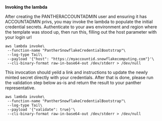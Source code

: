 **Invoking the lambda**

After creating the PANTHERACCOUNTADMIN user and ensuring it has ACCOUNTADMIN privs, you may invoke the lambda to populate the initial credential secrets.
Authenticate to your aws environment and region where the template was stood up, then run this, filling out the host parameter with your login url

```
aws lambda invoke\
 --function-name "PantherSnowflakeCredentialBootstrap"\
 --log-type Tail\
 --payload '{"host": "https://myaccountid.snowflakecomputing.com"}'\
 --cli-binary-format raw-in-base64-out /dev/stderr > /dev/null
```

This invocation should yeild a link and instructions to update the newly minted secret directly with your credentials.
After that is done, please run the validation step below as-is and return the result to your panther representative.

```
aws lambda invoke\
 --function-name "PantherSnowflakeCredentialBootstrap"\
 --log-type Tail\
 --payload '{"validate": true}'\
 --cli-binary-format raw-in-base64-out /dev/stderr > /dev/null
```
